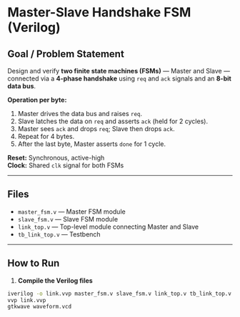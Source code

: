 # Master-Slave Handshake FSM (Verilog)

## Goal / Problem Statement

Design and verify **two finite state machines (FSMs)** — Master and Slave — connected via a **4-phase handshake** using `req` and `ack` signals and an **8-bit data bus**.  

**Operation per byte:**
1. Master drives the data bus and raises `req`.  
2. Slave latches the data on `req` and asserts `ack` (held for 2 cycles).  
3. Master sees `ack` and drops `req`; Slave then drops `ack`.  
4. Repeat for 4 bytes.  
5. After the last byte, Master asserts `done` for 1 cycle.  

**Reset:** Synchronous, active-high  
**Clock:** Shared `clk` signal for both FSMs  

---

## Files

- `master_fsm.v` — Master FSM module  
- `slave_fsm.v` — Slave FSM module  
- `link_top.v` — Top-level module connecting Master and Slave  
- `tb_link_top.v` — Testbench  

---

## How to Run

1. **Compile the Verilog files**
```bash
iverilog -o link.vvp master_fsm.v slave_fsm.v link_top.v tb_link_top.v
vvp link.vvp
gtkwave waveform.vcd
